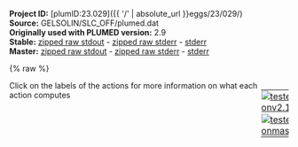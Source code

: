 **Project ID:** [plumID:23.029]({{ '/' | absolute_url }}eggs/23/029/)  
**Source:** GELSOLIN/SLC_OFF/plumed.dat  
**Originally used with PLUMED version:** 2.9  
**Stable:** [zipped raw stdout](plumed.dat.plumed.stdout.txt.zip) - [zipped raw stderr](plumed.dat.plumed.stderr.txt.zip) - [stderr](plumed.dat.plumed.stderr)  
**Master:** [zipped raw stdout](plumed.dat.plumed_master.stdout.txt.zip) - [zipped raw stderr](plumed.dat.plumed_master.stderr.txt.zip) - [stderr](plumed.dat.plumed_master.stderr)  

{% raw %}
<div style="width: 100%; float:left">
<div style="width: 90%; float:left" id="value_details_data/GELSOLIN/SLC_OFF/plumed.dat"> Click on the labels of the actions for more information on what each action computes </div>
<div style="width: 10%; float:left"><table><tr><td style="padding:1px"><a href="plumed.dat.plumed.stderr"><img src="https://img.shields.io/badge/v2.10-passing-green.svg" alt="tested onv2.10" /></a></td></tr><tr><td style="padding:1px"><a href="plumed.dat.plumed_master.stderr"><img src="https://img.shields.io/badge/master-passing-green.svg" alt="tested onmaster" /></a></td></tr></table></div></div>
<pre style="width=97%;">
<span class="plumedtooltip" style="color:green">MOLINFO<span class="right">This command is used to provide information on the molecules that are present in your system. <a href="https://www.plumed.org/doc-master/user-doc/html/_m_o_l_i_n_f_o.html" style="color:green">More details</a><i></i></span></span> <span class="plumedtooltip">STRUCTURE<span class="right">a file in pdb format containing a reference structure<i></i></span></span>=template_AA.pdb

<span id="data/GELSOLIN/SLC_OFF/plumed.datdefsaxsdata_short"><span style="display:none;" id="data/GELSOLIN/SLC_OFF/plumed.dat">The MOLINFO action with label <b></b> calculates something</span><span class="plumedtooltip" style="color:green">SAXS<span class="right">Calculates SAXS intensity. This action has <a class="toggler" href='javascript:;' onclick='toggleDisplay("data/GELSOLIN/SLC_OFF/plumed.datdefsaxsdata");'>hidden defaults</a>. <a href="https://www.plumed.org/doc-master/user-doc/html/_s_a_x_s.html">More details</a><i></i></span></span> ...

        <span class="plumedtooltip">LABEL<span class="right">a label for the action so that its output can be referenced in the input to other actions<i></i></span></span>=<b name="data/GELSOLIN/SLC_OFF/plumed.datsaxsdata" onclick='showPath("data/GELSOLIN/SLC_OFF/plumed.dat","data/GELSOLIN/SLC_OFF/plumed.datsaxsdata","data/GELSOLIN/SLC_OFF/plumed.datsaxsdata","black")'>saxsdata</b><span style="display:none;" id="data/GELSOLIN/SLC_OFF/plumed.datsaxsdata">The SAXS action with label <b>saxsdata</b> calculates the following quantities:<table  align="center" frame="void" width="95%" cellpadding="5%"><tr><td width="5%"><b> Quantity </b>  </td><td width="5%"><b> Type </b>  </td><td><b> Description </b> </td></tr><tr><td width="5%">saxsdata.q-0</td><td width="5%"><font color="black">scalar</font></td><td>The # SAXS of q  This is the 0th of these quantities</td></tr><tr><td width="5%">saxsdata.q-1</td><td width="5%"><font color="black">scalar</font></td><td>The # SAXS of q  This is the 1th of these quantities</td></tr><tr><td width="5%">saxsdata.q-2</td><td width="5%"><font color="black">scalar</font></td><td>The # SAXS of q  This is the 2th of these quantities</td></tr><tr><td width="5%">saxsdata.q-3</td><td width="5%"><font color="black">scalar</font></td><td>The # SAXS of q  This is the 3th of these quantities</td></tr><tr><td width="5%">saxsdata.q-4</td><td width="5%"><font color="black">scalar</font></td><td>The # SAXS of q  This is the 4th of these quantities</td></tr><tr><td width="5%">saxsdata.q-5</td><td width="5%"><font color="black">scalar</font></td><td>The # SAXS of q  This is the 5th of these quantities</td></tr><tr><td width="5%">saxsdata.q-6</td><td width="5%"><font color="black">scalar</font></td><td>The # SAXS of q  This is the 6th of these quantities</td></tr><tr><td width="5%">saxsdata.q-7</td><td width="5%"><font color="black">scalar</font></td><td>The # SAXS of q  This is the 7th of these quantities</td></tr><tr><td width="5%">saxsdata.q-8</td><td width="5%"><font color="black">scalar</font></td><td>The # SAXS of q  This is the 8th of these quantities</td></tr><tr><td width="5%">saxsdata.q-9</td><td width="5%"><font color="black">scalar</font></td><td>The # SAXS of q  This is the 9th of these quantities</td></tr><tr><td width="5%">saxsdata.q-10</td><td width="5%"><font color="black">scalar</font></td><td>The # SAXS of q  This is the 10th of these quantities</td></tr><tr><td width="5%">saxsdata.q-11</td><td width="5%"><font color="black">scalar</font></td><td>The # SAXS of q  This is the 11th of these quantities</td></tr><tr><td width="5%">saxsdata.q-12</td><td width="5%"><font color="black">scalar</font></td><td>The # SAXS of q  This is the 12th of these quantities</td></tr><tr><td width="5%">saxsdata.q-13</td><td width="5%"><font color="black">scalar</font></td><td>The # SAXS of q  This is the 13th of these quantities</td></tr><tr><td width="5%">saxsdata.q-14</td><td width="5%"><font color="black">scalar</font></td><td>The # SAXS of q  This is the 14th of these quantities</td></tr><tr><td width="5%">saxsdata.q-15</td><td width="5%"><font color="black">scalar</font></td><td>The # SAXS of q  This is the 15th of these quantities</td></tr><tr><td width="5%">saxsdata.q-16</td><td width="5%"><font color="black">scalar</font></td><td>The # SAXS of q  This is the 16th of these quantities</td></tr><tr><td width="5%">saxsdata.exp-0</td><td width="5%"><font color="black">scalar</font></td><td>The # experimental intensity  This is the 0th of these quantities</td></tr><tr><td width="5%">saxsdata.exp-1</td><td width="5%"><font color="black">scalar</font></td><td>The # experimental intensity  This is the 1th of these quantities</td></tr><tr><td width="5%">saxsdata.exp-2</td><td width="5%"><font color="black">scalar</font></td><td>The # experimental intensity  This is the 2th of these quantities</td></tr><tr><td width="5%">saxsdata.exp-3</td><td width="5%"><font color="black">scalar</font></td><td>The # experimental intensity  This is the 3th of these quantities</td></tr><tr><td width="5%">saxsdata.exp-4</td><td width="5%"><font color="black">scalar</font></td><td>The # experimental intensity  This is the 4th of these quantities</td></tr><tr><td width="5%">saxsdata.exp-5</td><td width="5%"><font color="black">scalar</font></td><td>The # experimental intensity  This is the 5th of these quantities</td></tr><tr><td width="5%">saxsdata.exp-6</td><td width="5%"><font color="black">scalar</font></td><td>The # experimental intensity  This is the 6th of these quantities</td></tr><tr><td width="5%">saxsdata.exp-7</td><td width="5%"><font color="black">scalar</font></td><td>The # experimental intensity  This is the 7th of these quantities</td></tr><tr><td width="5%">saxsdata.exp-8</td><td width="5%"><font color="black">scalar</font></td><td>The # experimental intensity  This is the 8th of these quantities</td></tr><tr><td width="5%">saxsdata.exp-9</td><td width="5%"><font color="black">scalar</font></td><td>The # experimental intensity  This is the 9th of these quantities</td></tr><tr><td width="5%">saxsdata.exp-10</td><td width="5%"><font color="black">scalar</font></td><td>The # experimental intensity  This is the 10th of these quantities</td></tr><tr><td width="5%">saxsdata.exp-11</td><td width="5%"><font color="black">scalar</font></td><td>The # experimental intensity  This is the 11th of these quantities</td></tr><tr><td width="5%">saxsdata.exp-12</td><td width="5%"><font color="black">scalar</font></td><td>The # experimental intensity  This is the 12th of these quantities</td></tr><tr><td width="5%">saxsdata.exp-13</td><td width="5%"><font color="black">scalar</font></td><td>The # experimental intensity  This is the 13th of these quantities</td></tr><tr><td width="5%">saxsdata.exp-14</td><td width="5%"><font color="black">scalar</font></td><td>The # experimental intensity  This is the 14th of these quantities</td></tr><tr><td width="5%">saxsdata.exp-15</td><td width="5%"><font color="black">scalar</font></td><td>The # experimental intensity  This is the 15th of these quantities</td></tr><tr><td width="5%">saxsdata.exp-16</td><td width="5%"><font color="black">scalar</font></td><td>The # experimental intensity  This is the 16th of these quantities</td></tr><tr><td width="5%">saxsdata.score</td><td width="5%"><font color="black">scalar</font></td><td>the Metainference score</td></tr><tr><td width="5%">saxsdata.neff</td><td width="5%"><font color="black">scalar</font></td><td>effective number of replicas</td></tr><tr><td width="5%">saxsdata.scale</td><td width="5%"><font color="black">scalar</font></td><td>scale parameter</td></tr><tr><td width="5%">saxsdata.acceptScale</td><td width="5%"><font color="black">scalar</font></td><td>MC acceptance for scale value</td></tr><tr><td width="5%">saxsdata.acceptSigma</td><td width="5%"><font color="black">scalar</font></td><td>MC acceptance for sigma values</td></tr><tr><td width="5%">saxsdata.sigmaMean-0</td><td width="5%"><font color="black">scalar</font></td><td>uncertainty in the mean estimate  This is the 0th of these quantities</td></tr><tr><td width="5%">saxsdata.sigma-0</td><td width="5%"><font color="black">scalar</font></td><td>uncertainty parameter  This is the 0th of these quantities</td></tr><tr><td width="5%">saxsdata.sigmaMean-1</td><td width="5%"><font color="black">scalar</font></td><td>uncertainty in the mean estimate  This is the 1th of these quantities</td></tr><tr><td width="5%">saxsdata.sigma-1</td><td width="5%"><font color="black">scalar</font></td><td>uncertainty parameter  This is the 1th of these quantities</td></tr><tr><td width="5%">saxsdata.sigmaMean-2</td><td width="5%"><font color="black">scalar</font></td><td>uncertainty in the mean estimate  This is the 2th of these quantities</td></tr><tr><td width="5%">saxsdata.sigma-2</td><td width="5%"><font color="black">scalar</font></td><td>uncertainty parameter  This is the 2th of these quantities</td></tr><tr><td width="5%">saxsdata.sigmaMean-3</td><td width="5%"><font color="black">scalar</font></td><td>uncertainty in the mean estimate  This is the 3th of these quantities</td></tr><tr><td width="5%">saxsdata.sigma-3</td><td width="5%"><font color="black">scalar</font></td><td>uncertainty parameter  This is the 3th of these quantities</td></tr><tr><td width="5%">saxsdata.sigmaMean-4</td><td width="5%"><font color="black">scalar</font></td><td>uncertainty in the mean estimate  This is the 4th of these quantities</td></tr><tr><td width="5%">saxsdata.sigma-4</td><td width="5%"><font color="black">scalar</font></td><td>uncertainty parameter  This is the 4th of these quantities</td></tr><tr><td width="5%">saxsdata.sigmaMean-5</td><td width="5%"><font color="black">scalar</font></td><td>uncertainty in the mean estimate  This is the 5th of these quantities</td></tr><tr><td width="5%">saxsdata.sigma-5</td><td width="5%"><font color="black">scalar</font></td><td>uncertainty parameter  This is the 5th of these quantities</td></tr><tr><td width="5%">saxsdata.sigmaMean-6</td><td width="5%"><font color="black">scalar</font></td><td>uncertainty in the mean estimate  This is the 6th of these quantities</td></tr><tr><td width="5%">saxsdata.sigma-6</td><td width="5%"><font color="black">scalar</font></td><td>uncertainty parameter  This is the 6th of these quantities</td></tr><tr><td width="5%">saxsdata.sigmaMean-7</td><td width="5%"><font color="black">scalar</font></td><td>uncertainty in the mean estimate  This is the 7th of these quantities</td></tr><tr><td width="5%">saxsdata.sigma-7</td><td width="5%"><font color="black">scalar</font></td><td>uncertainty parameter  This is the 7th of these quantities</td></tr><tr><td width="5%">saxsdata.sigmaMean-8</td><td width="5%"><font color="black">scalar</font></td><td>uncertainty in the mean estimate  This is the 8th of these quantities</td></tr><tr><td width="5%">saxsdata.sigma-8</td><td width="5%"><font color="black">scalar</font></td><td>uncertainty parameter  This is the 8th of these quantities</td></tr><tr><td width="5%">saxsdata.sigmaMean-9</td><td width="5%"><font color="black">scalar</font></td><td>uncertainty in the mean estimate  This is the 9th of these quantities</td></tr><tr><td width="5%">saxsdata.sigma-9</td><td width="5%"><font color="black">scalar</font></td><td>uncertainty parameter  This is the 9th of these quantities</td></tr><tr><td width="5%">saxsdata.sigmaMean-10</td><td width="5%"><font color="black">scalar</font></td><td>uncertainty in the mean estimate  This is the 10th of these quantities</td></tr><tr><td width="5%">saxsdata.sigma-10</td><td width="5%"><font color="black">scalar</font></td><td>uncertainty parameter  This is the 10th of these quantities</td></tr><tr><td width="5%">saxsdata.sigmaMean-11</td><td width="5%"><font color="black">scalar</font></td><td>uncertainty in the mean estimate  This is the 11th of these quantities</td></tr><tr><td width="5%">saxsdata.sigma-11</td><td width="5%"><font color="black">scalar</font></td><td>uncertainty parameter  This is the 11th of these quantities</td></tr><tr><td width="5%">saxsdata.sigmaMean-12</td><td width="5%"><font color="black">scalar</font></td><td>uncertainty in the mean estimate  This is the 12th of these quantities</td></tr><tr><td width="5%">saxsdata.sigma-12</td><td width="5%"><font color="black">scalar</font></td><td>uncertainty parameter  This is the 12th of these quantities</td></tr><tr><td width="5%">saxsdata.sigmaMean-13</td><td width="5%"><font color="black">scalar</font></td><td>uncertainty in the mean estimate  This is the 13th of these quantities</td></tr><tr><td width="5%">saxsdata.sigma-13</td><td width="5%"><font color="black">scalar</font></td><td>uncertainty parameter  This is the 13th of these quantities</td></tr><tr><td width="5%">saxsdata.sigmaMean-14</td><td width="5%"><font color="black">scalar</font></td><td>uncertainty in the mean estimate  This is the 14th of these quantities</td></tr><tr><td width="5%">saxsdata.sigma-14</td><td width="5%"><font color="black">scalar</font></td><td>uncertainty parameter  This is the 14th of these quantities</td></tr><tr><td width="5%">saxsdata.sigmaMean-15</td><td width="5%"><font color="black">scalar</font></td><td>uncertainty in the mean estimate  This is the 15th of these quantities</td></tr><tr><td width="5%">saxsdata.sigma-15</td><td width="5%"><font color="black">scalar</font></td><td>uncertainty parameter  This is the 15th of these quantities</td></tr><tr><td width="5%">saxsdata.sigmaMean-16</td><td width="5%"><font color="black">scalar</font></td><td>uncertainty in the mean estimate  This is the 16th of these quantities</td></tr><tr><td width="5%">saxsdata.sigma-16</td><td width="5%"><font color="black">scalar</font></td><td>uncertainty parameter  This is the 16th of these quantities</td></tr></table></span>
        <span class="plumedtooltip">ATOMS<span class="right">The atoms to be included in the calculation, e<i></i></span></span>=1-11880
        <span class="plumedtooltip">ONEBEAD<span class="right"> calculate SAXS for a single bead model<i></i></span></span>
        <span class="plumedtooltip">TEMPLATE<span class="right"> A PDB file is required for ONEBEAD mapping<i></i></span></span>=template_AA.pdb
        <span style="color:blue" class="comment">#GPU</span>
        <span class="plumedtooltip">SOLVDENS<span class="right"> Density of the solvent to be used for the correction of atomistic form factors<i></i></span></span>=0.334
        <span class="plumedtooltip">SOLVATION_CORRECTION<span class="right"> Solvation layer electron density correction (ONEBEAD only)<i></i></span></span>=0.00
        <span style="color:blue" class="comment">#SOLVATION_STRIDE=</span>
        <span style="color:blue" class="comment">#SASA_CUTOFF=</span>

<span style="color:blue" class="comment">#QVALUE RANGE 0.01-0.25 (stride: 0.0150014)</span>

<span class="plumedtooltip">QVALUE1<span class="right">Selected scattering lengths in inverse angstroms are given as QVALUE1, QVALUE2, <i></i></span></span>=0.0101007       <span class="plumedtooltip">EXPINT1<span class="right">Add an experimental value for each q value<i></i></span></span>=0.9655268182607186
<span class="plumedtooltip">QVALUE2<span class="right">Selected scattering lengths in inverse angstroms are given as QVALUE1, QVALUE2, <i></i></span></span>=0.0251021       <span class="plumedtooltip">EXPINT2<span class="right">Add an experimental value for each q value<i></i></span></span>=0.8074336052768617
<span class="plumedtooltip">QVALUE3<span class="right">Selected scattering lengths in inverse angstroms are given as QVALUE1, QVALUE2, <i></i></span></span>=0.0401035       <span class="plumedtooltip">EXPINT3<span class="right">Add an experimental value for each q value<i></i></span></span>=0.5867844124283979
<span class="plumedtooltip">QVALUE4<span class="right">Selected scattering lengths in inverse angstroms are given as QVALUE1, QVALUE2, <i></i></span></span>=0.0551049       <span class="plumedtooltip">EXPINT4<span class="right">Add an experimental value for each q value<i></i></span></span>=0.3778068043742405
<span class="plumedtooltip">QVALUE5<span class="right">Selected scattering lengths in inverse angstroms are given as QVALUE1, QVALUE2, <i></i></span></span>=0.0701063       <span class="plumedtooltip">EXPINT5<span class="right">Add an experimental value for each q value<i></i></span></span>=0.2199053983683388
<span class="plumedtooltip">QVALUE6<span class="right">Selected scattering lengths in inverse angstroms are given as QVALUE1, QVALUE2, <i></i></span></span>=0.0851077       <span class="plumedtooltip">EXPINT6<span class="right">Add an experimental value for each q value<i></i></span></span>=0.1176236764450616
<span class="plumedtooltip">QVALUE7<span class="right">Selected scattering lengths in inverse angstroms are given as QVALUE1, QVALUE2, <i></i></span></span>=0.1001091       <span class="plumedtooltip">EXPINT7<span class="right">Add an experimental value for each q value<i></i></span></span>=0.0598961117861482
<span class="plumedtooltip">QVALUE8<span class="right">Selected scattering lengths in inverse angstroms are given as QVALUE1, QVALUE2, <i></i></span></span>=0.1151105       <span class="plumedtooltip">EXPINT8<span class="right">Add an experimental value for each q value<i></i></span></span>=0.0320698663426488
<span class="plumedtooltip">QVALUE9<span class="right">Selected scattering lengths in inverse angstroms are given as QVALUE1, QVALUE2, <i></i></span></span>=0.1301119       <span class="plumedtooltip">EXPINT9<span class="right">Add an experimental value for each q value<i></i></span></span>=0.0197961291442457
<span class="plumedtooltip">QVALUE10<span class="right">Selected scattering lengths in inverse angstroms are given as QVALUE1, QVALUE2, <i></i></span></span>=0.1451133      <span class="plumedtooltip">EXPINT10<span class="right">Add an experimental value for each q value<i></i></span></span>=0.0131910258635653
<span class="plumedtooltip">QVALUE11<span class="right">Selected scattering lengths in inverse angstroms are given as QVALUE1, QVALUE2, <i></i></span></span>=0.1601147      <span class="plumedtooltip">EXPINT11<span class="right">Add an experimental value for each q value<i></i></span></span>=0.0090075507724353
<span class="plumedtooltip">QVALUE12<span class="right">Selected scattering lengths in inverse angstroms are given as QVALUE1, QVALUE2, <i></i></span></span>=0.1751161      <span class="plumedtooltip">EXPINT12<span class="right">Add an experimental value for each q value<i></i></span></span>=0.0070054764797778
<span class="plumedtooltip">QVALUE13<span class="right">Selected scattering lengths in inverse angstroms are given as QVALUE1, QVALUE2, <i></i></span></span>=0.1901175      <span class="plumedtooltip">EXPINT13<span class="right">Add an experimental value for each q value<i></i></span></span>=0.0060413990626627
<span class="plumedtooltip">QVALUE14<span class="right">Selected scattering lengths in inverse angstroms are given as QVALUE1, QVALUE2, <i></i></span></span>=0.2051189      <span class="plumedtooltip">EXPINT14<span class="right">Add an experimental value for each q value<i></i></span></span>=0.0049136955389689
<span class="plumedtooltip">QVALUE15<span class="right">Selected scattering lengths in inverse angstroms are given as QVALUE1, QVALUE2, <i></i></span></span>=0.2201203      <span class="plumedtooltip">EXPINT15<span class="right">Add an experimental value for each q value<i></i></span></span>=0.0039878840479083
<span class="plumedtooltip">QVALUE16<span class="right">Selected scattering lengths in inverse angstroms are given as QVALUE1, QVALUE2, <i></i></span></span>=0.2351217      <span class="plumedtooltip">EXPINT16<span class="right">Add an experimental value for each q value<i></i></span></span>=0.0037107186252386
<span class="plumedtooltip">QVALUE17<span class="right">Selected scattering lengths in inverse angstroms are given as QVALUE1, QVALUE2, <i></i></span></span>=0.2501231      <span class="plumedtooltip">EXPINT17<span class="right">Add an experimental value for each q value<i></i></span></span>=0.0033106578718972

<span class="plumedtooltip">OPTSIGMAMEAN<span class="right"> Set to NONE/SEM to manually set sigma mean, or to estimate it on the fly<i></i></span></span>=SEM_MAX
<span class="plumedtooltip">SIGMA_MAX_STEPS<span class="right">Number of steps used to optimise SIGMA_MAX, before that the SIGMA_MAX value is used<i></i></span></span>=500000
<span class="plumedtooltip">AVERAGING<span class="right">Stride for calculation of averaged weights and sigma_mean<i></i></span></span>=500
<span class="plumedtooltip">DOSCORE<span class="right"> activate metainference<i></i></span></span> <span class="plumedtooltip">SIGMA_MEAN0<span class="right">starting value for the uncertainty in the mean estimate<i></i></span></span>=0.5
<span class="plumedtooltip">SCALEDATA<span class="right"> Set to TRUE if you want to sample a scaling factor common to all values and replicas<i></i></span></span> <span class="plumedtooltip">SCALE0<span class="right"> initial value of the scaling factor<i></i></span></span>=1.0
<span class="plumedtooltip">DSCALE<span class="right">maximum MC move of the scaling factor<i></i></span></span>=0.01 <span class="plumedtooltip">SCALE_PRIOR<span class="right"> either FLAT or GAUSSIAN<i></i></span></span>=GAUSSIAN
<span class="plumedtooltip">SIGMA0<span class="right"> initial value of the uncertainty parameter<i></i></span></span>=0.5 <span class="plumedtooltip">SIGMA_MIN<span class="right"> minimum value of the uncertainty parameter<i></i></span></span>=0.0001 <span class="plumedtooltip">SIGMA_MAX<span class="right"> maximum value of the uncertainty parameter<i></i></span></span>=0.5
<span class="plumedtooltip">NOISETYPE<span class="right"> functional form of the noise (GAUSS,MGAUSS,OUTLIERS,MOUTLIERS,GENERIC)<i></i></span></span>=MGAUSS
... SAXS
</span><span id="data/GELSOLIN/SLC_OFF/plumed.datdefsaxsdata_long" style="display:none;"><span class="plumedtooltip" style="color:green">SAXS<span class="right">Calculates SAXS intensity. This action uses the <a class="toggler" href='javascript:;' onclick='toggleDisplay("data/GELSOLIN/SLC_OFF/plumed.datdefsaxsdata");'>defaults shown here</a>. <a href="https://www.plumed.org/doc-master/user-doc/html/_s_a_x_s.html">More details</a><i></i></span></span> ...

        <span class="plumedtooltip">LABEL<span class="right">a label for the action so that its output can be referenced in the input to other actions<i></i></span></span>=<b name="data/GELSOLIN/SLC_OFF/plumed.datsaxsdata" onclick='showPath("data/GELSOLIN/SLC_OFF/plumed.dat","data/GELSOLIN/SLC_OFF/plumed.datsaxsdata","data/GELSOLIN/SLC_OFF/plumed.datsaxsdata","black")'>saxsdata</b>
        <span class="plumedtooltip">ATOMS<span class="right">The atoms to be included in the calculation, e<i></i></span></span>=1-11880
        <span class="plumedtooltip">ONEBEAD<span class="right"> calculate SAXS for a single bead model<i></i></span></span>
        <span class="plumedtooltip">TEMPLATE<span class="right"> A PDB file is required for ONEBEAD mapping<i></i></span></span>=template_AA.pdb
        <span style="color:blue" class="comment">#GPU</span>
        <span class="plumedtooltip">SOLVDENS<span class="right"> Density of the solvent to be used for the correction of atomistic form factors<i></i></span></span>=0.334
        <span class="plumedtooltip">SOLVATION_CORRECTION<span class="right"> Solvation layer electron density correction (ONEBEAD only)<i></i></span></span>=0.00
        <span style="color:blue" class="comment">#SOLVATION_STRIDE=</span>
        <span style="color:blue" class="comment">#SASA_CUTOFF=</span>

<span style="color:blue" class="comment">#QVALUE RANGE 0.01-0.25 (stride: 0.0150014)</span>

<span class="plumedtooltip">QVALUE1<span class="right">Selected scattering lengths in inverse angstroms are given as QVALUE1, QVALUE2, <i></i></span></span>=0.0101007       <span class="plumedtooltip">EXPINT1<span class="right">Add an experimental value for each q value<i></i></span></span>=0.9655268182607186
<span class="plumedtooltip">QVALUE2<span class="right">Selected scattering lengths in inverse angstroms are given as QVALUE1, QVALUE2, <i></i></span></span>=0.0251021       <span class="plumedtooltip">EXPINT2<span class="right">Add an experimental value for each q value<i></i></span></span>=0.8074336052768617
<span class="plumedtooltip">QVALUE3<span class="right">Selected scattering lengths in inverse angstroms are given as QVALUE1, QVALUE2, <i></i></span></span>=0.0401035       <span class="plumedtooltip">EXPINT3<span class="right">Add an experimental value for each q value<i></i></span></span>=0.5867844124283979
<span class="plumedtooltip">QVALUE4<span class="right">Selected scattering lengths in inverse angstroms are given as QVALUE1, QVALUE2, <i></i></span></span>=0.0551049       <span class="plumedtooltip">EXPINT4<span class="right">Add an experimental value for each q value<i></i></span></span>=0.3778068043742405
<span class="plumedtooltip">QVALUE5<span class="right">Selected scattering lengths in inverse angstroms are given as QVALUE1, QVALUE2, <i></i></span></span>=0.0701063       <span class="plumedtooltip">EXPINT5<span class="right">Add an experimental value for each q value<i></i></span></span>=0.2199053983683388
<span class="plumedtooltip">QVALUE6<span class="right">Selected scattering lengths in inverse angstroms are given as QVALUE1, QVALUE2, <i></i></span></span>=0.0851077       <span class="plumedtooltip">EXPINT6<span class="right">Add an experimental value for each q value<i></i></span></span>=0.1176236764450616
<span class="plumedtooltip">QVALUE7<span class="right">Selected scattering lengths in inverse angstroms are given as QVALUE1, QVALUE2, <i></i></span></span>=0.1001091       <span class="plumedtooltip">EXPINT7<span class="right">Add an experimental value for each q value<i></i></span></span>=0.0598961117861482
<span class="plumedtooltip">QVALUE8<span class="right">Selected scattering lengths in inverse angstroms are given as QVALUE1, QVALUE2, <i></i></span></span>=0.1151105       <span class="plumedtooltip">EXPINT8<span class="right">Add an experimental value for each q value<i></i></span></span>=0.0320698663426488
<span class="plumedtooltip">QVALUE9<span class="right">Selected scattering lengths in inverse angstroms are given as QVALUE1, QVALUE2, <i></i></span></span>=0.1301119       <span class="plumedtooltip">EXPINT9<span class="right">Add an experimental value for each q value<i></i></span></span>=0.0197961291442457
<span class="plumedtooltip">QVALUE10<span class="right">Selected scattering lengths in inverse angstroms are given as QVALUE1, QVALUE2, <i></i></span></span>=0.1451133      <span class="plumedtooltip">EXPINT10<span class="right">Add an experimental value for each q value<i></i></span></span>=0.0131910258635653
<span class="plumedtooltip">QVALUE11<span class="right">Selected scattering lengths in inverse angstroms are given as QVALUE1, QVALUE2, <i></i></span></span>=0.1601147      <span class="plumedtooltip">EXPINT11<span class="right">Add an experimental value for each q value<i></i></span></span>=0.0090075507724353
<span class="plumedtooltip">QVALUE12<span class="right">Selected scattering lengths in inverse angstroms are given as QVALUE1, QVALUE2, <i></i></span></span>=0.1751161      <span class="plumedtooltip">EXPINT12<span class="right">Add an experimental value for each q value<i></i></span></span>=0.0070054764797778
<span class="plumedtooltip">QVALUE13<span class="right">Selected scattering lengths in inverse angstroms are given as QVALUE1, QVALUE2, <i></i></span></span>=0.1901175      <span class="plumedtooltip">EXPINT13<span class="right">Add an experimental value for each q value<i></i></span></span>=0.0060413990626627
<span class="plumedtooltip">QVALUE14<span class="right">Selected scattering lengths in inverse angstroms are given as QVALUE1, QVALUE2, <i></i></span></span>=0.2051189      <span class="plumedtooltip">EXPINT14<span class="right">Add an experimental value for each q value<i></i></span></span>=0.0049136955389689
<span class="plumedtooltip">QVALUE15<span class="right">Selected scattering lengths in inverse angstroms are given as QVALUE1, QVALUE2, <i></i></span></span>=0.2201203      <span class="plumedtooltip">EXPINT15<span class="right">Add an experimental value for each q value<i></i></span></span>=0.0039878840479083
<span class="plumedtooltip">QVALUE16<span class="right">Selected scattering lengths in inverse angstroms are given as QVALUE1, QVALUE2, <i></i></span></span>=0.2351217      <span class="plumedtooltip">EXPINT16<span class="right">Add an experimental value for each q value<i></i></span></span>=0.0037107186252386
<span class="plumedtooltip">QVALUE17<span class="right">Selected scattering lengths in inverse angstroms are given as QVALUE1, QVALUE2, <i></i></span></span>=0.2501231      <span class="plumedtooltip">EXPINT17<span class="right">Add an experimental value for each q value<i></i></span></span>=0.0033106578718972

<span class="plumedtooltip">OPTSIGMAMEAN<span class="right"> Set to NONE/SEM to manually set sigma mean, or to estimate it on the fly<i></i></span></span>=SEM_MAX
<span class="plumedtooltip">SIGMA_MAX_STEPS<span class="right">Number of steps used to optimise SIGMA_MAX, before that the SIGMA_MAX value is used<i></i></span></span>=500000
<span class="plumedtooltip">AVERAGING<span class="right">Stride for calculation of averaged weights and sigma_mean<i></i></span></span>=500
<span class="plumedtooltip">DOSCORE<span class="right"> activate metainference<i></i></span></span> <span class="plumedtooltip">SIGMA_MEAN0<span class="right">starting value for the uncertainty in the mean estimate<i></i></span></span>=0.5
<span class="plumedtooltip">SCALEDATA<span class="right"> Set to TRUE if you want to sample a scaling factor common to all values and replicas<i></i></span></span> <span class="plumedtooltip">SCALE0<span class="right"> initial value of the scaling factor<i></i></span></span>=1.0
<span class="plumedtooltip">DSCALE<span class="right">maximum MC move of the scaling factor<i></i></span></span>=0.01 <span class="plumedtooltip">SCALE_PRIOR<span class="right"> either FLAT or GAUSSIAN<i></i></span></span>=GAUSSIAN
<span class="plumedtooltip">SIGMA0<span class="right"> initial value of the uncertainty parameter<i></i></span></span>=0.5 <span class="plumedtooltip">SIGMA_MIN<span class="right"> minimum value of the uncertainty parameter<i></i></span></span>=0.0001 <span class="plumedtooltip">SIGMA_MAX<span class="right"> maximum value of the uncertainty parameter<i></i></span></span>=0.5
<span class="plumedtooltip">NOISETYPE<span class="right"> functional form of the noise (GAUSS,MGAUSS,OUTLIERS,MOUTLIERS,GENERIC)<i></i></span></span>=MGAUSS
 <span class="plumedtooltip">WRITE_STRIDE<span class="right"> write the status to a file every N steps, this can be used for restart/continuation<i></i></span></span>=10000 <span class="plumedtooltip">DEVICEID<span class="right"> Identifier of the GPU to be used<i></i></span></span>=-1 <span class="plumedtooltip">SCALE_EXPINT<span class="right"> Scaling value for experimental data normalization<i></i></span></span>=1.0 <span class="plumedtooltip">SOLVATION_STRIDE<span class="right"> Number of steps between every new residues solvation estimation via LCPO (ONEBEAD only)<i></i></span></span>=10 <span class="plumedtooltip">SASA_CUTOFF<span class="right"> SASA value to consider a residue as exposed to the solvent (ONEBEAD only)<i></i></span></span>=1.0 <span class="plumedtooltip">DEUTER_CONC<span class="right"> Fraction of deuterated solvent<i></i></span></span>=0. <span class="plumedtooltip">N<span class="right"> Number of points in the resolution function integral<i></i></span></span>=10
... SAXS
</span><br/><span style="color:blue" class="comment"># METAINFERENCE</span>
<b name="data/GELSOLIN/SLC_OFF/plumed.datsaxsbias" onclick='showPath("data/GELSOLIN/SLC_OFF/plumed.dat","data/GELSOLIN/SLC_OFF/plumed.datsaxsbias","data/GELSOLIN/SLC_OFF/plumed.datsaxsbias","black")'>saxsbias</b><span style="display:none;" id="data/GELSOLIN/SLC_OFF/plumed.datsaxsbias">The BIASVALUE action with label <b>saxsbias</b> calculates the following quantities:<table  align="center" frame="void" width="95%" cellpadding="5%"><tr><td width="5%"><b> Quantity </b>  </td><td width="5%"><b> Type </b>  </td><td><b> Description </b> </td></tr><tr><td width="5%">saxsbias.bias</td><td width="5%"><font color="black">scalar</font></td><td>the instantaneous value of the bias potential</td></tr><tr><td width="5%">saxsbias.saxsdata.score_bias</td><td width="5%"><font color="black">scalar</font></td><td>one or multiple instances of this quantity can be referenced elsewhere in the input file. these quantities will named with  the arguments of the bias followed by the character string _bias. These quantities tell the user how much the bias is due to each of the colvars. This particular component measures this quantity for the input CV named saxsdata.score</td></tr></table></span>: <span class="plumedtooltip" style="color:green">BIASVALUE<span class="right">Takes the value of one variable and use it as a bias <a href="https://www.plumed.org/doc-master/user-doc/html/_b_i_a_s_v_a_l_u_e.html" style="color:green">More details</a><i></i></span></span> <span class="plumedtooltip">ARG<span class="right">the labels of the scalar/vector arguments whose values will be used as a bias on the system<i></i></span></span>=(saxsdata\.score) <span class="plumedtooltip">STRIDE<span class="right">the frequency with which the forces due to the bias should be calculated<i></i></span></span>=2
<b name="data/GELSOLIN/SLC_OFF/plumed.datens" onclick='showPath("data/GELSOLIN/SLC_OFF/plumed.dat","data/GELSOLIN/SLC_OFF/plumed.datens","data/GELSOLIN/SLC_OFF/plumed.datens","black")'>ens</b><span style="display:none;" id="data/GELSOLIN/SLC_OFF/plumed.datens">The ENSEMBLE action with label <b>ens</b> calculates the following quantities:<table  align="center" frame="void" width="95%" cellpadding="5%"><tr><td width="5%"><b> Quantity </b>  </td><td width="5%"><b> Type </b>  </td><td><b> Description </b> </td></tr><tr><td width="5%">ens.saxsdata.q-0</td><td width="5%"><font color="black">scalar</font></td><td>the average for argument saxsdata.q-0</td></tr><tr><td width="5%">ens.saxsdata.q-1</td><td width="5%"><font color="black">scalar</font></td><td>the average for argument saxsdata.q-1</td></tr><tr><td width="5%">ens.saxsdata.q-2</td><td width="5%"><font color="black">scalar</font></td><td>the average for argument saxsdata.q-2</td></tr><tr><td width="5%">ens.saxsdata.q-3</td><td width="5%"><font color="black">scalar</font></td><td>the average for argument saxsdata.q-3</td></tr><tr><td width="5%">ens.saxsdata.q-4</td><td width="5%"><font color="black">scalar</font></td><td>the average for argument saxsdata.q-4</td></tr><tr><td width="5%">ens.saxsdata.q-5</td><td width="5%"><font color="black">scalar</font></td><td>the average for argument saxsdata.q-5</td></tr><tr><td width="5%">ens.saxsdata.q-6</td><td width="5%"><font color="black">scalar</font></td><td>the average for argument saxsdata.q-6</td></tr><tr><td width="5%">ens.saxsdata.q-7</td><td width="5%"><font color="black">scalar</font></td><td>the average for argument saxsdata.q-7</td></tr><tr><td width="5%">ens.saxsdata.q-8</td><td width="5%"><font color="black">scalar</font></td><td>the average for argument saxsdata.q-8</td></tr><tr><td width="5%">ens.saxsdata.q-9</td><td width="5%"><font color="black">scalar</font></td><td>the average for argument saxsdata.q-9</td></tr><tr><td width="5%">ens.saxsdata.q-10</td><td width="5%"><font color="black">scalar</font></td><td>the average for argument saxsdata.q-10</td></tr><tr><td width="5%">ens.saxsdata.q-11</td><td width="5%"><font color="black">scalar</font></td><td>the average for argument saxsdata.q-11</td></tr><tr><td width="5%">ens.saxsdata.q-12</td><td width="5%"><font color="black">scalar</font></td><td>the average for argument saxsdata.q-12</td></tr><tr><td width="5%">ens.saxsdata.q-13</td><td width="5%"><font color="black">scalar</font></td><td>the average for argument saxsdata.q-13</td></tr><tr><td width="5%">ens.saxsdata.q-14</td><td width="5%"><font color="black">scalar</font></td><td>the average for argument saxsdata.q-14</td></tr><tr><td width="5%">ens.saxsdata.q-15</td><td width="5%"><font color="black">scalar</font></td><td>the average for argument saxsdata.q-15</td></tr><tr><td width="5%">ens.saxsdata.q-16</td><td width="5%"><font color="black">scalar</font></td><td>the average for argument saxsdata.q-16</td></tr></table></span>: <span class="plumedtooltip" style="color:green">ENSEMBLE<span class="right">Calculates the replica averaging of a collective variable over multiple replicas. <a href="https://www.plumed.org/doc-master/user-doc/html/_e_n_s_e_m_b_l_e.html" style="color:green">More details</a><i></i></span></span> <span class="plumedtooltip">ARG<span class="right">the labels of the values from which the function is calculated<i></i></span></span>=(saxsdata\.q-.*)

<span style="color:blue" class="comment"># STATISTICS</span>
<b name="data/GELSOLIN/SLC_OFF/plumed.datstatcg" onclick='showPath("data/GELSOLIN/SLC_OFF/plumed.dat","data/GELSOLIN/SLC_OFF/plumed.datstatcg","data/GELSOLIN/SLC_OFF/plumed.datstatcg","black")'>statcg</b><span style="display:none;" id="data/GELSOLIN/SLC_OFF/plumed.datstatcg">The STATS action with label <b>statcg</b> calculates the following quantities:<table  align="center" frame="void" width="95%" cellpadding="5%"><tr><td width="5%"><b> Quantity </b>  </td><td width="5%"><b> Type </b>  </td><td><b> Description </b> </td></tr><tr><td width="5%">statcg.sqdevsum</td><td width="5%"><font color="black">scalar</font></td><td>the sum of the squared deviations between arguments and parameters</td></tr><tr><td width="5%">statcg.corr</td><td width="5%"><font color="black">scalar</font></td><td>the correlation between arguments and parameters</td></tr><tr><td width="5%">statcg.slope</td><td width="5%"><font color="black">scalar</font></td><td>the slope of a linear fit between arguments and parameters</td></tr><tr><td width="5%">statcg.intercept</td><td width="5%"><font color="black">scalar</font></td><td>the intercept of a linear fit between arguments and parameters</td></tr></table></span>: <span class="plumedtooltip" style="color:green">STATS<span class="right">Calculates statistical properties of a set of collective variables with respect to a set of reference values. <a href="https://www.plumed.org/doc-master/user-doc/html/_s_t_a_t_s.html" style="color:green">More details</a><i></i></span></span> <span class="plumedtooltip">ARG<span class="right">the labels of the values from which the function is calculated<i></i></span></span>=(ens.*) <span class="plumedtooltip">PARARG<span class="right">the input for this action is the scalar output from one or more other actions without derivatives<i></i></span></span>=(saxsdata\.exp-.*)

<span style="color:blue" class="comment"># PRINT</span>
<span class="plumedtooltip" style="color:green">PRINT<span class="right">Print quantities to a file. <a href="https://www.plumed.org/doc-master/user-doc/html/_p_r_i_n_t.html" style="color:green">More details</a><i></i></span></span> <span class="plumedtooltip">ARG<span class="right">the labels of the values that you would like to print to the file<i></i></span></span>=(ens.*) <span class="plumedtooltip">STRIDE<span class="right"> the frequency with which the quantities of interest should be output<i></i></span></span>=1000 <span class="plumedtooltip">FILE<span class="right">the name of the file on which to output these quantities<i></i></span></span>=<b name="data/GELSOLIN/SLC_OFF/plumed.dat">../ENS.SAXSINT</b>
<span class="plumedtooltip" style="color:green">PRINT<span class="right">Print quantities to a file. <a href="https://www.plumed.org/doc-master/user-doc/html/_p_r_i_n_t.html" style="color:green">More details</a><i></i></span></span> <span class="plumedtooltip">ARG<span class="right">the labels of the values that you would like to print to the file<i></i></span></span>=(saxsdata\.score),(saxsdata\.scale),(saxsdata\.acceptSigma),(saxsdata\.sigma.*) <span class="plumedtooltip">STRIDE<span class="right"> the frequency with which the quantities of interest should be output<i></i></span></span>=1000 <span class="plumedtooltip">FILE<span class="right">the name of the file on which to output these quantities<i></i></span></span>=BAYES.SAXS
<span class="plumedtooltip" style="color:green">PRINT<span class="right">Print quantities to a file. <a href="https://www.plumed.org/doc-master/user-doc/html/_p_r_i_n_t.html" style="color:green">More details</a><i></i></span></span> <span class="plumedtooltip">ARG<span class="right">the labels of the values that you would like to print to the file<i></i></span></span>=(saxsdata\.q-.*) <span class="plumedtooltip">STRIDE<span class="right"> the frequency with which the quantities of interest should be output<i></i></span></span>=1000 <span class="plumedtooltip">FILE<span class="right">the name of the file on which to output these quantities<i></i></span></span>=SAXSINT
<span class="plumedtooltip" style="color:green">PRINT<span class="right">Print quantities to a file. <a href="https://www.plumed.org/doc-master/user-doc/html/_p_r_i_n_t.html" style="color:green">More details</a><i></i></span></span> <span class="plumedtooltip">ARG<span class="right">the labels of the values that you would like to print to the file<i></i></span></span>=<b name="data/GELSOLIN/SLC_OFF/plumed.datstatcg">statcg.*</b> <span class="plumedtooltip">STRIDE<span class="right"> the frequency with which the quantities of interest should be output<i></i></span></span>=1000 <span class="plumedtooltip">FILE<span class="right">the name of the file on which to output these quantities<i></i></span></span>=ST.SAXSCG
</pre>
{% endraw %}
